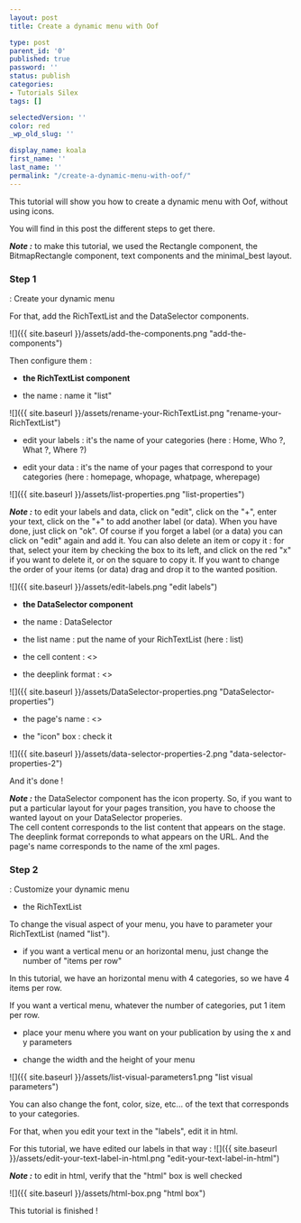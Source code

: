 ```yaml
---
layout: post
title: Create a dynamic menu with Oof

type: post
parent_id: '0'
published: true
password: ''
status: publish
categories:
- Tutorials Silex
tags: []

selectedVersion: ''
color: red
_wp_old_slug: ''

display_name: koala
first_name: ''
last_name: ''
permalink: "/create-a-dynamic-menu-with-oof/"
---
```


This tutorial will show you how to create a dynamic menu with Oof, without using icons.

You will find in this post the different steps to get there.



_**Note :**_ to make this tutorial, we used the Rectangle component, the BitmapRectangle component, text components and the minimal_best layout.

### Step 1
: Create your dynamic menu

For that, add the RichTextList and the DataSelector components.

![]({{ site.baseurl }}/assets/add-the-components.png "add-the-components")

Then configure them
: 
*   **the RichTextList component**

* the name
: name it "list"

![]({{ site.baseurl }}/assets/rename-your-RichTextList.png "rename-your-RichTextList")

* edit your labels
: it's the name of your categories (here
: Home, Who ?, What ?, Where ?)

* edit your data
: it's the name of your pages that correspond to your categories (here
: homepage, whopage, whatpage, wherepage)

![]({{ site.baseurl }}/assets/list-properties.png "list-properties")

_**Note :**_ to edit your labels and data, click on "edit", click on the "+", enter your text, click on the "+" to add another label (or data). When you have done, just click on "ok". Of course if you forget a label (or a data) you can click on "edit" again and add it. You can also delete an item or copy it
: for that, select your item by checking the box to its left, and click on the red "x" if you want to delete it, or on the square to copy it. If you want to change the order of your items (or data) drag and drop it to the wanted position.

![]({{ site.baseurl }}/assets/edit-labels.png "edit labels")

*   **the DataSelector component**

* the name
: DataSelector

* the list name
: put the name of your RichTextList (here
: list)

* the cell content
: <<label>>

* the deeplink format
: <<data>>

![]({{ site.baseurl }}/assets/DataSelector-properties.png "DataSelector-properties")

* the page's name
: <<data>>

* the "icon" box
: check it

![]({{ site.baseurl }}/assets/data-selector-properties-2.png "data-selector-properties-2")

And it's done !

_**Note :**_ the DataSelector component has the icon property. So, if you want to put a particular layout for your pages transition, you have to choose the wanted layout on your DataSelector properies.  
The cell content corresponds to the list content that appears on the stage.  
The deeplink format correponds to what appears on the URL. And the page's name corresponds to the name of the xml pages.

### Step 2
: Customize your dynamic menu

*   the RichTextList

To change the visual aspect of your menu, you have to parameter your RichTextList (named "list").

* if you want a vertical menu or an horizontal menu, just change the number of "items per row"

In this tutorial, we have an horizontal menu with 4 categories, so we have 4 items per row.

If you want a vertical menu, whatever the number of categories, put 1 item per row.

* place your menu where you want on your publication by using the x and y parameters

* change the width and the height of your menu

![]({{ site.baseurl }}/assets/list-visual-parameters1.png "list visual parameters")

You can also change the font, color, size, etc... of the text that corresponds to your categories.

For that, when you edit your text in the "labels", edit it in html.

For this tutorial, we have edited our labels in that way
: 
![]({{ site.baseurl }}/assets/edit-your-text-label-in-html.png "edit-your-text-label-in-html")

_**Note :**_ to edit in html, verify that the "html" box is well checked

![]({{ site.baseurl }}/assets/html-box.png "html box")

This tutorial is finished !


